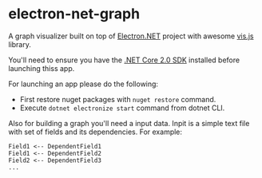 # electron-net-graph

A graph visualizer built on top of [Electron.NET](https://github.com/ElectronNET/Electron.NET) project with awesome [vis.js](http://visjs.org/) library.

You'll need to ensure you have the [.NET Core 2.0 SDK](https://www.microsoft.com/net/core) installed before launching thiss app.

For launching an app please do the following:

* First restore nuget packages with `nuget restore` command.
* Execute `dotnet electronize start` command from dotnet CLI.

Also for building a graph you'll need a input data. Inpit is a simple text file with set of fields and its dependencies. For example:

```
Field1 <-- DependentField1
Field1 <-- DependentField2
Field2 <-- DependentField3
...
```